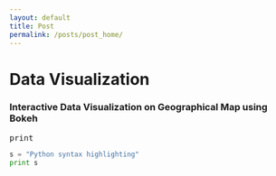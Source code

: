 ```yaml
---
layout: default
title: Post
permalink: /posts/post_home/
---
```



<div class="row">
  <div class="col">
    <h1> Data Visualization </h1>
    <div class="row">
      <div class="col">
        <h3> Interactive Data Visualization on Geographical Map using Bokeh </h3>
        <pre>print</pre>
      </div>
    </div>
  </div>
</div>





```python
s = "Python syntax highlighting"
print s
```
